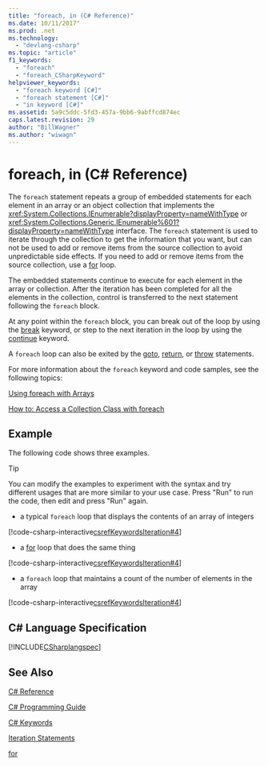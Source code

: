```yaml
---
title: "foreach, in (C# Reference)"
ms.date: 10/11/2017"
ms.prod: .net
ms.technology: 
  - "devlang-csharp"
ms.topic: "article"
f1_keywords: 
  - "foreach"
  - "foreach_CSharpKeyword"
helpviewer_keywords: 
  - "foreach keyword [C#]"
  - "foreach statement [C#]"
  - "in keyword [C#]"
ms.assetid: 5a9c5ddc-5fd3-457a-9bb6-9abffcd874ec
caps.latest.revision: 29
author: "BillWagner"
ms.author: "wiwagn"
---
```

# foreach, in (C# Reference)
The `foreach` statement repeats a group of embedded statements for each element in an array or an object collection that implements the <xref:System.Collections.IEnumerable?displayProperty=nameWithType> or <xref:System.Collections.Generic.IEnumerable%601?displayProperty=nameWithType> interface. The `foreach` statement is used to iterate through the collection to get the information that you want, but can not be used to add or remove items from the source collection to avoid unpredictable side effects. If you need to add or remove items from the source collection, use a [for](for.md) loop.
  
 The embedded statements continue to execute for each element in the array or collection. After the iteration has been completed for all the elements in the collection, control is transferred to the next statement following the `foreach` block.
  
 At any point within the `foreach` block, you can break out of the loop by using the [break](break.md) keyword, or step to the next iteration in the loop by using the [continue](continue.md) keyword.

 A `foreach` loop can also be exited by the [goto](goto.md), [return](return.md), or [throw](throw.md) statements.

 For more information about the `foreach` keyword and code samples, see the following topics:  

 [Using foreach with Arrays](../../programming-guide/arrays/using-foreach-with-arrays.md)  

 [How to: Access a Collection Class with foreach](../../programming-guide/classes-and-structs/how-to-access-a-collection-class-with-foreach.md)  

## Example
 The following code shows three examples.

> [!TIP]
> You can modify the examples to experiment with the syntax and try different
> usages that are more similar to your use case. Press "Run" to run the code,
> then edit and press "Run" again.

-   a typical `foreach` loop that displays the contents of an array of integers

[!code-csharp-interactive[csrefKeywordsIteration#4](./codesnippet/CSharp/foreach-in_1.cs#L12-L26)]

-   a [for](../../../csharp/language-reference/keywords/for.md) loop that does the same thing

[!code-csharp-interactive[csrefKeywordsIteration#4](./codesnippet/CSharp/foreach-in_1.cs#L31-L46)]

-   a `foreach` loop that maintains a count of the number of elements in the array

[!code-csharp-interactive[csrefKeywordsIteration#4](./codesnippet/CSharp/foreach-in_1.cs#L51-L69)]
 
## C# Language Specification
[!INCLUDE[CSharplangspec](~/includes/csharplangspec-md.md)]

## See Also  

[C# Reference](../index.md)

[C# Programming Guide](../../programming-guide/index.md)

[C# Keywords](index.md)

[Iteration Statements](iteration-statements.md)

[for](for.md)
